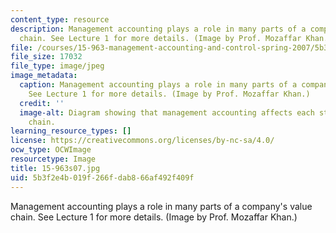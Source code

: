 ```yaml
---
content_type: resource
description: Management accounting plays a role in many parts of a company's value
  chain. See Lecture 1 for more details. (Image by Prof. Mozaffar Khan.)
file: /courses/15-963-management-accounting-and-control-spring-2007/5b3f2e4b019f266fdab866af492f409f_15-963s07.jpg
file_size: 17032
file_type: image/jpeg
image_metadata:
  caption: Management accounting plays a role in many parts of a company's value chain.
    See Lecture 1 for more details. (Image by Prof. Mozaffar Khan.)
  credit: ''
  image-alt: Diagram showing that management accounting affects each step of a value
    chain.
learning_resource_types: []
license: https://creativecommons.org/licenses/by-nc-sa/4.0/
ocw_type: OCWImage
resourcetype: Image
title: 15-963s07.jpg
uid: 5b3f2e4b-019f-266f-dab8-66af492f409f
---
```

Management accounting plays a role in many parts of a company's value chain. See Lecture 1 for more details. (Image by Prof. Mozaffar Khan.)